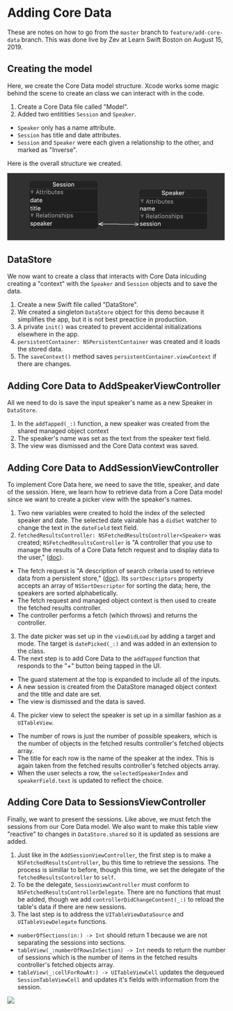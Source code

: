# Adding Core Data

These are notes on how to go from the `master` branch to `feature/add-core-data` branch. This was done live by Zev at Learn Swift Boston on August 15, 2019.

## Creating the model

Here, we create the Core Data model structure. Xcode works some magic behind the scene to create an class we can interact with in the code.

1. Create a Core Data file called "Model".
2. Added two entitities `Session` and `Speaker`.
  - `Speaker` only has a name attribute.
  - `Session` has title and date attributes.
  - `Session` and `Speaker` were each given a relationship to the other, and marked as "Inverse".

Here is the overall structure we created.

<img src="images/model_graph_screenshot.png" width="500" />

## DataStore

We now want to create a class that interacts with Core Data inlcuding creating a "context" with the `Speaker` and `Session` objects and to save the data.

1. Create a new Swift file called "DataStore".
2. We created a singleton `DataStore` object for this demo because it simplifies the app, but it is not best preactice in production.
3. A private `init()` was created to prevent accidental initializations elsewhere in the app.
4. `persistentContainer: NSPersistentContainer` was created and it loads the stored data.
5. The `saveContext()` method saves `persistentContainer.viewContext` if there are changes.

## Adding Core Data to AddSpeakerViewController

All we need to do is save the input speaker's name as a new Speaker in `DataStore`.

1. In the `addTapped(_:)` function, a new speaker was created from the shared managed object context
2. The speaker's name was set as the text from the speaker text field.
3. The view was dismissed and the Core Data context was saved.


## Adding Core Data to AddSessionViewController

To implement Core Data here, we need to save the title, speaker, and date of the session. Here, we learn how to retrieve data from a Core Data model since we want to create a picker view with the speaker's names.

1. Two new variables were created to hold the index of the selected speaker and date. The selected date vairable has a `didSet` watcher to change the text in the `dateField` text field.
2. `fetchedResultsController: NSFetchedResultsController<Speaker>` was created; `NSFetchedResultsController` is "A controller that you use to manage the results of a Core Data fetch request and to display data to the user," ([doc](https://developer.apple.com/documentation/coredata/nsfetchedresultscontroller)).
  - The fetch request is "A description of search criteria used to retrieve data from a persistent store," ([doc](https://developer.apple.com/documentation/coredata/nsfetchrequest)). Its `sortDescriptors` property accepts an array of `NSSortDescriptor` for sorting the data; here, the speakers are sorted alphabetically.
  - The fetch request and managed object context is then used to create the fetched results controller.
  - The controller performs a fetch (which throws) and returns the controller.
3. The date picker was set up in the `viewDidLoad` by adding a target and mode. The target is `datePicked(_:)` and was added in an extension to the class.
4. The next step is to add Core Data to the `addTapped` function that responds to the "+" button being tapped in the UI.
  - The guard statement at the top is expanded to include all of the inputs.
  - A new session is created from the DataStore managed object context and the title and date are set.
  - The view is dismissed and the data is saved.
4. The picker view to select the speaker is set up in a simillar fashion as a `UITableView`.
  - The number of rows is just the number of possible speakers, which is the number of objects in the fetched results controller's fetched objects array.
  - The title for each row is the name of the speaker at the index. This is again taken from the fetched results controller's fetched objects array.
  - When the user selects a row, the `selectedSpeakerIndex` and `speakerField.text` is updated to reflect the choice.

## Adding Core Data to SessionsViewController

Finally, we want to present the sessions. Like above, we must fetch the sessions from our Core Data model. We also want to make this table view "reactive" to changes in `DataStore.shared` so it is updated as sessions are added.

1. Just like in the `AddSessionViewController`, the first step is to make a `NSFetchedResultsController`, bu this time to retrieve the sessions. The process is simillar to before, though this time, we set the delegate of the `fetchedResultsController` to `self`.
2. To be the delegate, `SessionViewController` must conform to `NSFetchedResultsControllerDelegate`. There are no functions that must be added, though we add `controllerDidChangeContent(_:)` to reload the table's data if there are new sessions.
3. The last step is to address the `UITableViewDataSource` and `UITableViewDelegate` functions.
  - `numberOfSections(in:) -> Int` should return 1 because we are not separating the sessions into sections.
  - `tableView(_:numberOfRowsInSection) -> Int` needs to return the number of sessions which is the number of items in the fetched results controller's fetched objects array.
  - `tableView(_:cellForRowAt:) -> UITableViewCell` updates the dequeued `SessionTableViewCell` and updates it's fields with information from the session.

<img src="images/final_app_demo.gif" width="300" >